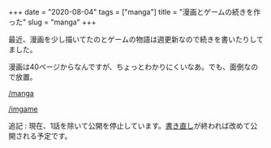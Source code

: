 +++
date = "2020-08-04"
tags = ["manga"]
title = "漫画とゲームの続きを作った"
slug = "manga"
+++

最近、漫画を少し描いてたのとゲームの物語は週更新なので続きを書いたりしてました。

漫画は40ページからなんですが、ちょっとわかりにくいなあ。でも、面倒なので放置。

[/manga](/manga)

[/imgame](/imgame)

追記 : 現在、1話を除いて公開を停止しています。[書き直し](https://syui.cf/blog/post/2020/08/05/manga/)が終われば改めて公開される予定です。

